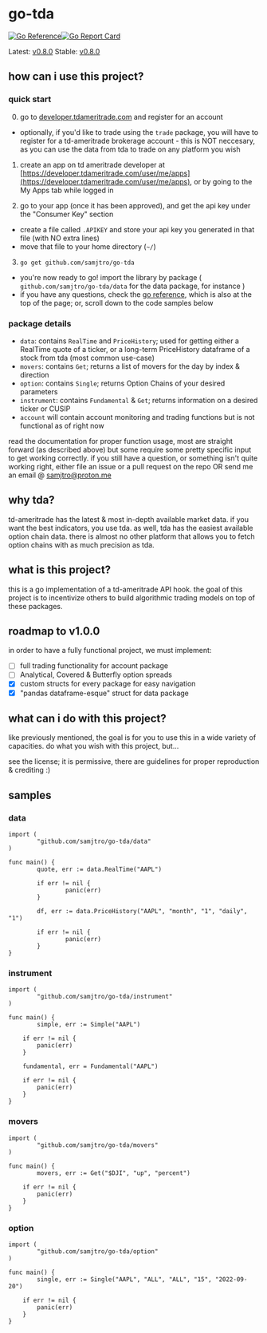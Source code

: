 # go-tda
[![Go Reference](https://pkg.go.dev/badge/github.com/samjtro/go-tda.svg)](https://pkg.go.dev/github.com/samjtro/go-tda)[![Go Report Card](https://goreportcard.com/badge/github.com/samjtro/go-tda)](https://goreportcard.com/report/github.com/samjtro/go-tda)

Latest: [v0.8.0](https://github.com/samjtro/go-tda/tree/main)
Stable: [v0.8.0](https://github.com/samjtro/go-tda/tree/stable)

## how can i use this project?

### quick start

0. go to [developer.tdameritrade.com](https://developer.tdameritrade.com/) and register for an account
- optionally, if you'd like to trade using the `trade` package, you will have to register for a td-ameritrade brokerage account - this is NOT neccesary, as you can use the data from tda to trade on any platform you wish  

1. create an app on td ameritrade developer at [https://developer.tdameritrade.com/user/me/apps](https://developer.tdameritrade.com/user/me/apps), or by going to the My Apps tab while logged in  

2. go to your app (once it has been approved), and get the api key under the "Consumer Key" section  
- create a file called `.APIKEY` and store your api key you generated in that file (with NO extra lines) 
- move that file to your home directory (`~/`)

3. `go get github.com/samjtro/go-tda`

- you're now ready to go! import the library by package ( `github.com/samjtro/go-tda/data` for the data package, for instance )
- if you have any questions, check the [go reference](https://pkg.go.dev/github.com/samjtro/go-tda), which is also at the top of the page; or, scroll down to the code samples below

### package details

- `data`: contains `RealTime` and `PriceHistory`; used for getting either a RealTime quote of a ticker, or a long-term PriceHistory dataframe of a stock from tda (most common use-case)
- `movers`: contains `Get`; returns a list of movers for the day by index & direction
- `option`: contains `Single`; returns Option Chains of your desired parameters
- `instrument`: contains `Fundamental` & `Get`; returns information on a desired ticker or CUSIP
- `account` will contain account monitoring and trading functions but is not functional as of right now   

read the documentation for proper function usage, most are straight forward (as described above) but some require some pretty specific input to get working correctly. if you still have a question, or something isn't quite working right, either file an issue or a pull request on the repo OR send me an email @ samjtro@proton.me

## why tda?

td-ameritrade has the latest & most in-depth available market data. if you want the best indicators, you use tda. as well, tda has the easiest available option chain data. there is almost no other platform that allows you to fetch option chains with as much precision as tda.

## what is this project?

this is a go implementation of a td-ameritrade API hook. the goal of this project is to incentivize others to build algorithmic trading models on top of these packages.

## roadmap to v1.0.0

in order to have a fully functional project, we must implement:

- [ ] full trading functionality for account package
- [ ] Analytical, Covered & Butterfly option spreads
- [x] custom structs for every package for easy navigation
- [x] "pandas dataframe-esque" struct for data package

## what can i do with this project?

like previously mentioned, the goal is for you to use this in a wide variety of capacities. do what you wish with this project, but...  

see the license; it is permissive, there are guidelines for proper reproduction & crediting :) 

## samples

### data

```
import (
        "github.com/samjtro/go-tda/data"
)

func main() {
        quote, err := data.RealTime("AAPL")

        if err != nil {
                panic(err)
        }

        df, err := data.PriceHistory("AAPL", "month", "1", "daily", "1")

        if err != nil {
                panic(err)
        }
}
```

### instrument

```
import (
        "github.com/samjtro/go-tda/instrument"
)

func main() {
        simple, err := Simple("AAPL")

	if err != nil {
		panic(err)
	}

	fundamental, err = Fundamental("AAPL")

	if err != nil {
		panic(err)
	}
}
```

### movers

```
import (
        "github.com/samjtro/go-tda/movers"
)

func main() {
        movers, err := Get("$DJI", "up", "percent")

	if err != nil {
		panic(err)
	}
}
```

### option

```
import (
        "github.com/samjtro/go-tda/option"
)

func main() {
        single, err := Single("AAPL", "ALL", "ALL", "15", "2022-09-20")

	if err != nil {
		panic(err)
	}
}
```